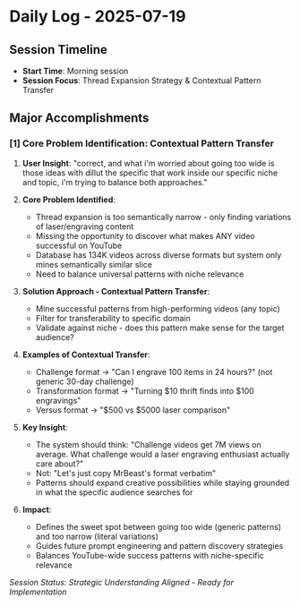 # Daily Log - 2025-07-19

## Session Timeline

- **Start Time**: Morning session
- **Session Focus**: Thread Expansion Strategy & Contextual Pattern Transfer

## Major Accomplishments

### [1] Core Problem Identification: Contextual Pattern Transfer

1. **User Insight**: "correct, and what i'm worried about going too wide is those ideas with dillut the specific that work inside our specific niche and topic, i'm trying to balance both approaches."

2. **Core Problem Identified**:
   - Thread expansion is too semantically narrow - only finding variations of laser/engraving content
   - Missing the opportunity to discover what makes ANY video successful on YouTube
   - Database has 134K videos across diverse formats but system only mines semantically similar slice
   - Need to balance universal patterns with niche relevance

3. **Solution Approach - Contextual Pattern Transfer**:
   - Mine successful patterns from high-performing videos (any topic)
   - Filter for transferability to specific domain
   - Validate against niche - does this pattern make sense for the target audience?
   
4. **Examples of Contextual Transfer**:
   - Challenge format → "Can I engrave 100 items in 24 hours?" (not generic 30-day challenge)
   - Transformation format → "Turning $10 thrift finds into $100 engravings"
   - Versus format → "$500 vs $5000 laser comparison"

5. **Key Insight**: 
   - The system should think: "Challenge videos get 7M views on average. What challenge would a laser engraving enthusiast actually care about?"
   - Not: "Let's just copy MrBeast's format verbatim"
   - Patterns should expand creative possibilities while staying grounded in what the specific audience searches for

6. **Impact**: 
   - Defines the sweet spot between going too wide (generic patterns) and too narrow (literal variations)
   - Guides future prompt engineering and pattern discovery strategies
   - Balances YouTube-wide success patterns with niche-specific relevance

*Session Status: Strategic Understanding Aligned - Ready for Implementation*